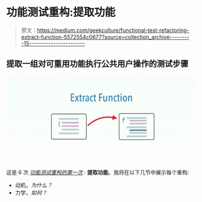 # 功能测试重构:提取功能

> 原文：<https://medium.com/geekculture/functional-test-refactoring-extract-function-5572554c0677?source=collection_archive---------15----------------------->

## 提取一组对可重用功能执行公共用户操作的测试步骤

![](img/a45440469c686156278f1c03539f0e7e.png)

这是 6 次 [*功能测试重构的第一次*](https://zhiminzhan.medium.com/functional-test-refactoring-598872af9d51) *:* **提取功能**。我将在以下几节中展示每个重构:

*   动机，*为什么？*
*   力学，*如何？*